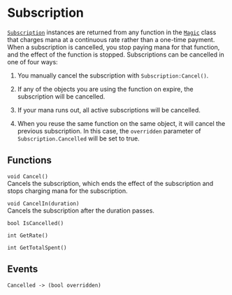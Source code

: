 # Subscription
[`Subscription`][sub] instances are returned from any function in the [`Magic`][mag] class that charges mana at a continuous rate rather than a one-time payment. When a subscription is cancelled, you stop paying mana for that function, and the effect of the function is stopped. Subscriptions can be cancelled in one of four ways:  

1. You manually cancel the subscription with `Subscription:Cancel()`.

2. If any of the objects you are using the function on expire, the subscription will be cancelled. 

3. If your mana runs out, all active subscriptions will be cancelled.  

4. When you reuse the same function on the same object, it will cancel the previous subscription. In this case, the `overridden` parameter of `Subscription.Cancelled` will be set to true.

## Functions
`void Cancel()`  
Cancels the subscription, which ends the effect of the subscription and stops charging mana for the subscription.

`void CancelIn(duration)`  
Cancels the subscription after the duration passes. 

`bool IsCancelled()`

`int GetRate()`

`int GetTotalSpent()`

## Events
`Cancelled -> (bool overridden)`

[sub]: ../subscription/
[mag]: ../magic/